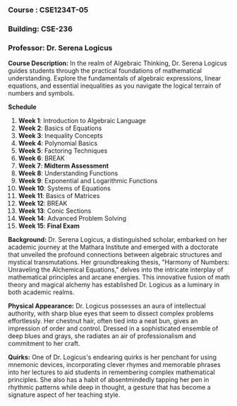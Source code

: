 ### Course : CSE1234T-05
### Building: CSE-236
### Professor: Dr. Serena Logicus

**Course Description:** In the realm of Algebraic Thinking, Dr. Serena Logicus guides students through the practical foundations of mathematical understanding. Explore the fundamentals of algebraic expressions, linear equations, and essential inequalities as you navigate the logical terrain of numbers and symbols.

**Schedule**
1. **Week 1**: Introduction to Algebraic Language
2. **Week 2**: Basics of Equations
3. **Week 3**: Inequality Concepts
4. **Week 4**: Polynomial Basics
5. **Week 5**: Factoring Techniques
6. **Week 6**: BREAK
7. **Week 7**: **Midterm Assessment**
8. **Week 8**: Understanding Functions
9. **Week 9**: Exponential and Logarithmic Functions
10. **Week 10**: Systems of Equations
11. **Week 11**: Basics of Matrices
12. **Week 12**: BREAK
13. **Week 13**: Conic Sections
14. **Week 14**: Advanced Problem Solving
15. **Week 15**: **Final Exam**

**Background:** Dr. Serena Logicus, a distinguished scholar, embarked on her academic journey at the Mathara Institute and emerged with a doctorate that unveiled the profound connections between algebraic structures and mystical transmutations. Her groundbreaking thesis, "Harmony of Numbers: Unraveling the Alchemical Equations," delves into the intricate interplay of mathematical principles and arcane energies. This innovative fusion of math theory and magical alchemy has established Dr. Logicus as a luminary in both academic realms.

**Physical Appearance:** Dr. Logicus possesses an aura of intellectual authority, with sharp blue eyes that seem to dissect complex problems effortlessly. Her chestnut hair, often tied into a neat bun, gives an impression of order and control. Dressed in a sophisticated ensemble of deep blues and grays, she radiates an air of professionalism and commitment to her craft.

**Quirks:** One of Dr. Logicus's endearing quirks is her penchant for using mnemonic devices, incorporating clever rhymes and memorable phrases into her lectures to aid students in remembering complex mathematical principles. She also has a habit of absentmindedly tapping her pen in rhythmic patterns while deep in thought, a gesture that has become a signature aspect of her teaching style.